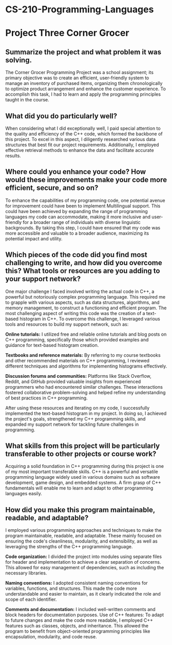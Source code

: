 # CS-210-Programming-Languages
# Project Three Corner Grocer

## Summarize the project and what problem it was solving.

The Corner Grocer Programming Project was a school assignment; its primary objective was to create an efficient, user-friendly system to manage an inventory of purchased items, organizing them chronologically to optimize product arrangement and enhance the customer experience.
To accomplish this task, I had to learn and apply the programming principles taught in the course. 

## What did you do particularly well?

When considering what I did exceptionally well, I paid special attention to the quality and efficiency of the C++ code, which formed the backbone of this project. To excel in this aspect, I diligently researched various data structures that best fit our project requirements. Additionally, I employed effective retrieval methods to enhance the data and facilitate accurate results.

## Where could you enhance your code? How would these improvements make your code more efficient, secure, and so on?

To enhance the capabilities of my programming code, one potential avenue for improvement could have been to implement Multilingual support. This could have been achieved by expanding the range of programming languages my code can accommodate, making it more inclusive and user-friendly for a broader range of individuals with diverse linguistic backgrounds. By taking this step, I could have ensured that my code was more accessible and valuable to a broader audience, maximizing its potential impact and utility.

## Which pieces of the code did you find most challenging to write, and how did you overcome this? What tools or resources are you adding to your support network?

One major challenge I faced involved writing the actual code in C++, a powerful but notoriously complex programming language. This required me to grapple with various aspects, such as data structures, algorithms, and memory management, to construct a functioning and efficient program. The most challenging aspect of writing this code was the creation of a text-based histogram in C++. To overcome this challenge, I leveraged various tools and resources to build my support network, such as:

**Online tutorials:** I utilized free and reliable online tutorials and blog posts on C++ programming, specifically those which provided examples and guidance for text-based histogram creation.

**Textbooks and reference materials:** By referring to my course textbooks and other recommended materials on C++ programming, I reviewed different techniques and algorithms for implementing histograms effectively.

**Discussion forums and communities:** Platforms like Stack Overflow, Reddit, and GitHub provided valuable insights from experienced programmers who had encountered similar challenges. These interactions fostered collaborative problem-solving and helped refine my understanding of best practices in C++ programming.

After using these resources and iterating on my code, I successfully implemented the text-based histogram in my project. In doing so, I achieved the project's goals, strengthened my C++ programming skills, and expanded my support network for tackling future challenges in programming.

## What skills from this project will be particularly transferable to other projects or course work?

Acquiring a solid foundation in C++ programming during this project is one of my most important transferable skills. C++ is a powerful and versatile programming language widely used in various domains such as software development, game design, and embedded systems. A firm grasp of C++ fundamentals will enable me to learn and adapt to other programming languages easily.

## How did you make this program maintainable, readable, and adaptable?

I employed various programming approaches and techniques to make the program maintainable, readable, and adaptable. These mainly focused on ensuring the code's cleanliness, modularity, and extensibility, as well as leveraging the strengths of the C++ programming language.

**Code organization:** I divided the project into modules using separate files for header and implementation to achieve a clear separation of concerns. This allowed for easy management of dependencies, such as including the necessary libraries.

**Naming conventions:** I adopted consistent naming conventions for variables, functions, and structures. This made the code more understandable and easier to maintain, as it clearly indicated the role and scope of each identifier.

**Comments and documentation:** I included well-written comments and block headers for documentation purposes. 
Use of C++ features: To adapt to future changes and make the code more readable, I employed C++ features such as classes, objects, and inheritance. This allowed the program to benefit from object-oriented programming principles like encapsulation, modularity, and code reuse.
